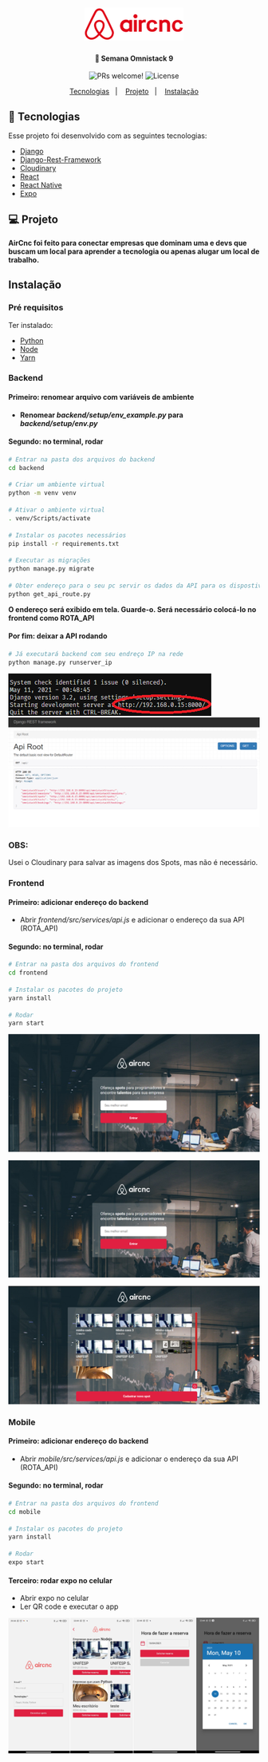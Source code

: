 <h1 align="center">
    <img alt="AirCnC" src="frontend/src/assets/logo-2.svg" width="200px" />
</h1>

<h4 align="center">
  🚀 Semana Omnistack 9
</h4>

<p align="center">
 <img src="https://img.shields.io/static/v1?label=PRs&message=welcome&color=7159c1&labelColor=000000" alt="PRs welcome!" />

  <img alt="License" src="https://img.shields.io/static/v1?label=license&message=MIT&color=7159c1&labelColor=000000">
</p>

<p align="center">
  <a href="#-tecnologias">Tecnologias</a>&nbsp;&nbsp;&nbsp;|&nbsp;&nbsp;&nbsp;
  <a href="#-projeto">Projeto</a>&nbsp;&nbsp;&nbsp;|&nbsp;&nbsp;&nbsp;
  <a href="#instalação">Instalação</a>
</p>


## 🚀 Tecnologias

Esse projeto foi desenvolvido com as seguintes tecnologias:

- [Django](https://www.djangoproject.com/)
- [Django-Rest-Framework](https://www.django-rest-framework.org/)
- [Cloudinary](https://cloudinary.com/)
- [React](https://reactjs.org)
- [React Native](https://facebook.github.io/react-native/)
- [Expo](https://expo.io/)

## 💻 Projeto
**AirCnc foi feito para conectar empresas que dominam uma e devs que buscam um local para aprender a tecnologia ou apenas alugar um local de trabalho.**

## Instalação
### Pré requisitos
Ter instalado:
- [Python](https://www.python.org/downloads/)
- [Node](https://nodejs.org/en/download/)
- [Yarn](https://classic.yarnpkg.com/en/docs/install/)

### Backend
#### Primeiro: renomear arquivo com variáveis de ambiente
-  **Renomear _backend/setup/env_example.py_ para _backend/setup/env.py_**

#### Segundo: no terminal, rodar
```sh
# Entrar na pasta dos arquivos do backend
cd backend

# Criar um ambiente virtual
python -m venv venv

# Ativar o ambiente virtual
. venv/Scripts/activate

# Instalar os pacotes necessários
pip install -r requirements.txt

# Executar as migrações
python manage.py migrate

# Obter endereço para o seu pc servir os dados da API para os dispostivos da sua rede
python get_api_route.py
```
**O endereço será exibido em tela. Guarde-o. Será necessário colocá-lo no frontend como ROTA_API**

#### Por fim: deixar a API rodando

```sh
# Já executará backend com seu endreço IP na rede
python manage.py runserver_ip
```

![API 0](/images/api_0.png?raw=true)
![API 1](/images/api_1.png?raw=true)

### OBS:
Usei o Cloudinary para salvar as imagens dos Spots, mas não é necessário.


### Frontend
#### Primeiro: adicionar endereço do backend
- Abrir *frontend/src/services/api.js* e adicionar o endereço da sua API (ROTA_API)

#### Segundo: no terminal, rodar
```sh
# Entrar na pasta dos arquivos do frontend
cd frontend

# Instalar os pacotes do projeto
yarn install

# Rodar
yarn start
```

![Web 1](/images/web_1.png?raw=true)

![Web 2](/images/web_1.png?raw=true)

![Web 3](/images/web_2.png?raw=true)

### Mobile
#### Primeiro: adicionar endereço do backend
- Abrir *mobile/src/services/api.js* e adicionar o endereço da sua API (ROTA_API)

#### Segundo: no terminal, rodar
```sh
# Entrar na pasta dos arquivos do frontend
cd mobile

# Instalar os pacotes do projeto
yarn install

# Rodar
expo start
```

#### Terceiro: rodar expo no celular
- Abrir expo no celular
- Ler QR code e executar o app


![Mobile 0](/images/mobile_0.png?raw=true)
